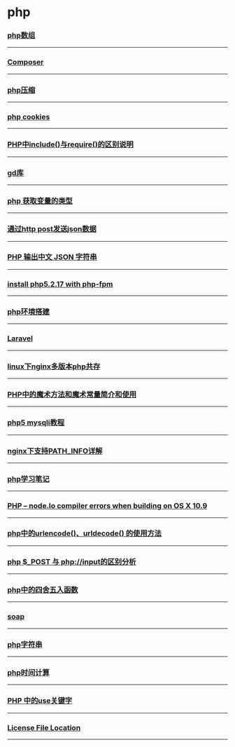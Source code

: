 php
===

### [php数组](array)

---

### [Composer](composer)

---

### [php压缩](compress)

---

### [php cookies](cookies)

---

### [PHP中include()与require()的区别说明](diff-include-require)

---

### [gd库](gd)

---

### [php 获取变量的类型](gettype)

---

### [通过http post发送json数据](http-post-json)

---

### [PHP 输出中文 JSON 字符串](input-chinese-in-json)

---

### [install php5.2.17 with php-fpm](install-php5217-with-phpfpm)

---

### [php环境搭建](install)

---

### [Laravel](laravel)

---

### [linux下nginx多版本php共存](linux-multi-version-php)

---

### [PHP中的魔术方法和魔术常量简介和使用](magic-method)

---

### [php5 mysqli教程](mysqli)

---

### [nginx下支持PATH_INFO详解](nginx-pathinfo)

---

### [php学习笔记](note)

---

### [PHP – node.lo compiler errors when building on OS X 10.9](php-node-lo-compiler-errors-when-building-on-os-x-10-9)

---

### [php中的urlencode()、urldecode() 的使用方法](php-urlencode-urldecode)

---

### [php $_POST 与 php://input的区别分析](post-input)

---

### [php中的四舍五入函数](round)

---

### [soap](soap)

---

### [php字符串](string)

---

### [php时间计算](time)

---

### [PHP 中的use关键字](use)

---

### [License File Location](zend-guard-license-file-location)

---
